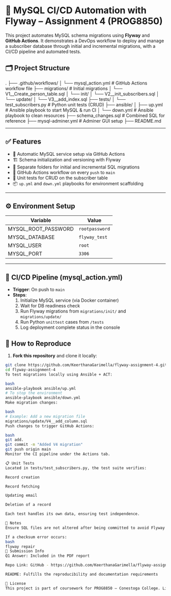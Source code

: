 # 🚀 MySQL CI/CD Automation with Flyway – Assignment 4 (PROG8850)

This project automates MySQL schema migrations using **Flyway** and **GitHub Actions**. It demonstrates a DevOps workflow to deploy and manage a subscriber database through initial and incremental migrations, with a CI/CD pipeline and automated tests.

## 🗂️ Project Structure
.
├── .github/workflows/
│ └── mysql_action.yml # GitHub Actions workflow file
├── migrations/ # Initial migrations
│ └── V1__Create_person_table.sql
│ └── init/
│ └── V2__init_subscribers.sql
│ └── update/
│ └── V3__add_index.sql
├── tests/
│ └── test_subscribers.py # Python unit tests (CRUD)
├── ansible/
│ ├── up.yml # Ansible playbook to start MySQL & run CI
│ └── down.yml # Ansible playbook to clean resources
├── schema_changes.sql # Combined SQL for reference
├── mysql-adminer.yml # Adminer GUI setup
├── README.md

---

## ✅ Features

- 🔄 Automatic MySQL service setup via GitHub Actions
- 🏗️ Schema initialization and versioning with Flyway
- 🧱 Separate folders for initial and incremental SQL migrations
- 🔁 GitHub Actions workflow on every `push` to `main`
- 🔬 Unit tests for CRUD on the subscriber table
- 📦 `up.yml` and `down.yml` playbooks for environment scaffolding

---

## ⚙️ Environment Setup

| Variable             | Value          |
|----------------------|----------------|
| MYSQL_ROOT_PASSWORD  | `rootpassword` |
| MYSQL_DATABASE       | `flyway_test`  |
| MYSQL_USER           | `root`         |
| MYSQL_PORT           | `3306`         |

---

## 🔧 CI/CD Pipeline (mysql_action.yml)

- **Trigger**: On push to `main`
- **Steps**:
  1. Initialize MySQL service (via Docker container)
  2. Wait for DB readiness check
  3. Run Flyway migrations from `migrations/init/` and `migrations/update/`
  4. Run Python `unittest` cases from `/tests`
  5. Log deployment complete status in the console

## 🧪 How to Reproduce

1. **Fork this repository** and clone it locally:

```bash
git clone https://github.com/KeerthanaGarimella/flyway-assignment-4.git
cd flyway-assignment-4
To test migrations locally using Ansible + ACT:

bash
ansible-playbook ansible/up.yml
# To stop the environment
ansible-playbook ansible/down.yml
Make migration changes:

bash
# Example: Add a new migration file
migrations/update/V4__add_column.sql
Push changes to trigger GitHub Actions:

bash
git add.
git commit -m "Added V4 migration"
git push origin main
Monitor the CI pipeline under the Actions tab.

📋 Unit Tests
Located in tests/test_subscribers.py, the test suite verifies:

Record creation

Record fetching

Updating email

Deletion of a record

Each test handles its own data, ensuring test independence.

📝 Notes
Ensure SQL files are not altered after being committed to avoid Flyway checksum errors.

If a checksum error occurs:
bash
flyway repair
🧾 Submission Info
Q1 Answer: Included in the PDF report

Repo Link: GitHub - https://github.com/KeerthanaGarimella/flyway-assignment-4

README: Fulfills the reproducibility and documentation requirements

📜 License
This project is part of coursework for PROG8850 – Conestoga College. Licensed under the MIT License.
